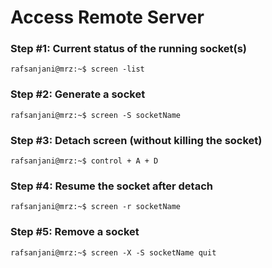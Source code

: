 # Access Remote Server

### Step #1: Current status of the running socket(s)
```console
rafsanjani@mrz:~$ screen -list
```

### Step #2: Generate a socket
```console
rafsanjani@mrz:~$ screen -S socketName
```


### Step #3: Detach screen (without killing the socket)
```console
rafsanjani@mrz:~$ control + A + D 
```

### Step #4: Resume the socket after detach
```console
rafsanjani@mrz:~$ screen -r socketName
```

### Step #5: Remove a socket
```console
rafsanjani@mrz:~$ screen -X -S socketName quit
```



